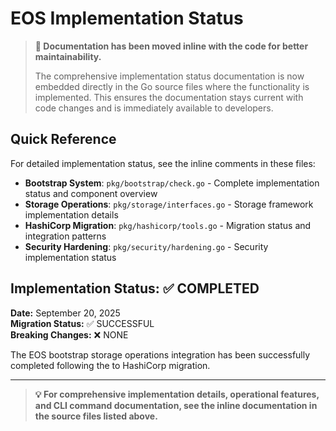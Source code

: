 # EOS Implementation Status

> **📝 Documentation has been moved inline with the code for better maintainability.**
> 
> The comprehensive implementation status documentation is now embedded directly in the Go source files where the functionality is implemented. This ensures the documentation stays current with code changes and is immediately available to developers.

## Quick Reference

For detailed implementation status, see the inline comments in these files:

- **Bootstrap System**: `pkg/bootstrap/check.go` - Complete implementation status and component overview
- **Storage Operations**: `pkg/storage/interfaces.go` - Storage framework implementation details
- **HashiCorp Migration**: `pkg/hashicorp/tools.go` - Migration status and integration patterns
- **Security Hardening**: `pkg/security/hardening.go` - Security implementation status

## Implementation Status: ✅ COMPLETED

**Date:** September 20, 2025  
**Migration Status:** ✅ SUCCESSFUL  
**Breaking Changes:** ❌ NONE  

The EOS bootstrap storage operations integration has been successfully completed following the  to HashiCorp migration.

---

> **💡 For comprehensive implementation details, operational features, and CLI command documentation, see the inline documentation in the source files listed above.**